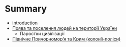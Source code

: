 # Summary

* [introduction](README.md)
* [Поява та поселення людей на території України](poyava_ta_poselennya_lyudei_na_teritor_ukrani.md)
   * Паростки цивілізації
* [Пiвнiчне Причорномор’я та Крим (колонiї-полiси)](pivnichne_prichornomorya_ta_krim_koloni-polisi.md)

